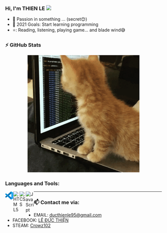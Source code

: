 ### Hi, I'm THIEN LE <img src="https://media.giphy.com/media/hvRJCLFzcasrR4ia7z/giphy.gif" width="25px"> 


- 🔭 Passion in something ... (secret😊)
- 💪 2021 Goals: Start learning programming
- ⭐: Reading, listening, playing game... and blade wind😅

### :zap: GitHub Stats

<p align="center">
  <img alt="gif" src=".github/giphy.gif"/>
</p>

### Languages and Tools:
<img align="left" alt="Visual Studio Code" width="26px" src="https://raw.githubusercontent.com/github/explore/80688e429a7d4ef2fca1e82350fe8e3517d3494d/topics/visual-studio-code/visual-studio-code.png" />
<img align="left" alt="HTML5" width="20px" src="https://upload.wikimedia.org/wikipedia/commons/8/80/HTML5_logo_resized.svg" /> 
<img align="left" alt="CSS" width="20px" src="https://upload.wikimedia.org/wikipedia/commons/d/d5/CSS3_logo_and_wordmark.svg" />
<img align="left" alt="JavaScript" width="26px" src="https://upload.wikimedia.org/wikipedia/commons/6/6a/JavaScript-logo.png" />

---

### 📫 Contact me via:
- EMAIL: ducthienle95@gmail.com
- FACEBOOK: [LÊ ĐỨC THIỆN](https://www.facebook.com/Crowz.102)
- STEAM: [Crowz102](https://steamcommunity.com/profiles/76561199012288125)

[website]: https://www.youtube.com/channel/UC9L5_YMFz8JfBeQtUic8-3A
